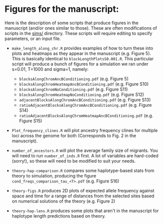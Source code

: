 # Figures for the manuscript:

Here is the description of some scripts that produce figures in the manuscript (and/or ones similar to those).
These are often modifications of scripts in the [sims/](../../sims/) directory. These scripts will require editing to specify parameters, or an input file.

- `make_length_along_chr.R` provides examples of how to turn these into plots and heatmaps as they appear in the manuscript (e.g. Figure 5). 
    This is basically identical to `blockLengthPlotsS0.001.R`.
    This particular script will produce a bunch of figures for a simulation we ran under s=0.01, T=1000 and sigma=1, namely:

    * `blocksAlongChromAncBConditioning.pdf` (e.g. Figure 5)
    * `blocksAlongChromHeatmapAncBConditioning.pdf` (e.g. Figure S10)
    * `blocksAlongChromNoConditioning.pdf` (e.g. Figure S11)
    * `blocksAlongChromHeatmapNoConditioning.pdf` (e.g. Figure S12)
    * `adjacentBlocksAlongChromAncBConditioning.pdf` (e.g. Figure S13)
    * `ratioAdjacentBlocksAlongChromAncBConditioning.pdf` (e.g. Figure S14)
    * `ratioAdjacentBlocksAlongChromHeatmapAncBConditioning.pdf` (e.g. Figure S15)

- `Plot_frequency_clines.R` will plot ancestry frequency clines for multiple loci across the genome for both (Corresponds to Fig. 2 in the manuscript). 

- `number_of_ancestors.R` will plot the average family size of migrants. You will need to run `number_of_inds.R` first. 
    A lot of variables are hard-coded (sorry!), so these will need to be modified to suit your needs.

- `theory-hap-comparison.R` compares some haplotype-based stats from theory to simulation, producing the figure `cond_freqs_comparison_tau_<T>.pdf` (e.g. Figure S16)

- `theory-figs.R` produces 2D plots of expected allele frequency against space and time for a range of distances from the selected sites based on numerical solutions of the theory (e.g. Figure 2)

- `theory-hap-lens.R` produces some plots that aren't in the manuscript for haplotype length predictions based on theory. 
